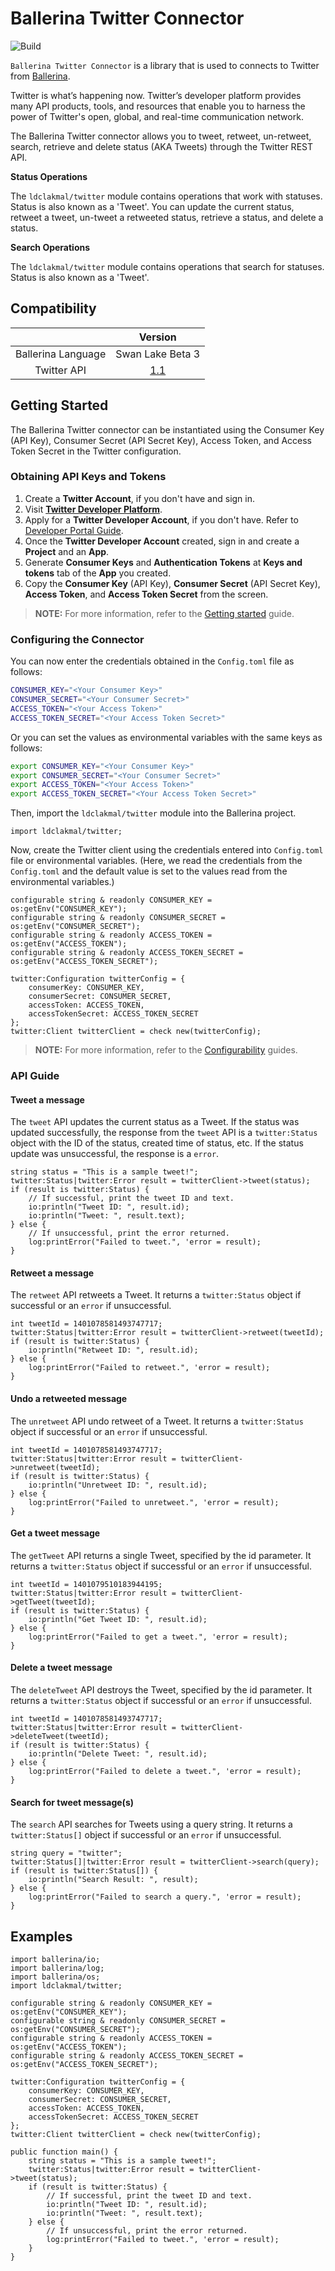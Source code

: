 # Ballerina Twitter Connector

![Build](https://github.com/ldclakmal/ballerina-twitter-module/workflows/Build/badge.svg)

`Ballerina Twitter Connector` is a library that is used to connects to Twitter from <a target="_blank" href="https://ballerina.io/">Ballerina</a>.

Twitter is what’s happening now. Twitter’s developer platform provides many API products, tools, and resources that enable you to harness the power of Twitter's open, global, and real-time communication network.

The Ballerina Twitter connector allows you to tweet, retweet, un-retweet, search, retrieve and delete status (AKA Tweets) through the Twitter REST API.

**Status Operations**

The `ldclakmal/twitter` module contains operations that work with statuses. Status is also known as a 'Tweet'. You can update the current status, retweet a tweet, un-tweet a retweeted status, retrieve a status, and delete a status.

**Search Operations**

The `ldclakmal/twitter` module contains operations that search for statuses. Status is also known as a 'Tweet'.

## Compatibility
|                    | Version                                                          |
|:------------------:|:----------------------------------------------------------------:|
| Ballerina Language | Swan Lake Beta 3                                                 |
| Twitter API        | [1.1](https://developer.twitter.com/en/docs/api-reference-index) |

## Getting Started

The Ballerina Twitter connector can be instantiated using the Consumer Key (API Key), Consumer Secret (API Secret Key), Access Token, and Access Token Secret in the Twitter configuration.

### Obtaining API Keys and Tokens

1. Create a **Twitter Account**, if you don't have and sign in.
2. Visit [**Twitter Developer Platform**](https://apps.twitter.com/app/new).
3. Apply for a **Twitter Developer Account**, if you don't have. Refer to [Developer Portal Guide](https://developer.twitter.com/en/docs/developer-portal/overview).
3. Once the **Twitter Developer Account** created, sign in and create a **Project** and an **App**.
4. Generate **Consumer Keys** and **Authentication Tokens** at **Keys and tokens** tab of the **App** you created.
5. Copy the **Consumer Key** (API Key), **Consumer Secret** (API Secret Key), **Access Token**, and **Access Token Secret** from the screen.

> **NOTE:** For more information, refer to the [Getting started](https://developer.twitter.com/en/docs/getting-started) guide.

### Configuring the Connector

You can now enter the credentials obtained in the `Config.toml` file as follows:
```bash
CONSUMER_KEY="<Your Consumer Key>"
CONSUMER_SECRET="<Your Consumer Secret>"
ACCESS_TOKEN="<Your Access Token>"
ACCESS_TOKEN_SECRET="<Your Access Token Secret>"
```

Or you can set the values as environmental variables with the same keys as follows:
```bash
export CONSUMER_KEY="<Your Consumer Key>"
export CONSUMER_SECRET="<Your Consumer Secret>"
export ACCESS_TOKEN="<Your Access Token>"
export ACCESS_TOKEN_SECRET="<Your Access Token Secret>"
```

Then, import the `ldclakmal/twitter` module into the Ballerina project.

```ballerina
import ldclakmal/twitter;
```

Now, create the Twitter client using the credentials entered into `Config.toml` file or environmental variables. (Here, we read the credentials from the `Config.toml` and the default value is set to the values read from the environmental variables.)

```ballerina
configurable string & readonly CONSUMER_KEY = os:getEnv("CONSUMER_KEY");
configurable string & readonly CONSUMER_SECRET = os:getEnv("CONSUMER_SECRET");
configurable string & readonly ACCESS_TOKEN = os:getEnv("ACCESS_TOKEN");
configurable string & readonly ACCESS_TOKEN_SECRET = os:getEnv("ACCESS_TOKEN_SECRET");

twitter:Configuration twitterConfig = {
    consumerKey: CONSUMER_KEY,
    consumerSecret: CONSUMER_SECRET,
    accessToken: ACCESS_TOKEN,
    accessTokenSecret: ACCESS_TOKEN_SECRET
};
twitter:Client twitterClient = check new(twitterConfig);
```

> **NOTE:** For more information, refer to the [Configurability](https://ballerina.io/learn/user-guide/configurability/defining-configurable-variables/) guides.

### API Guide

#### Tweet a message

The `tweet` API updates the current status as a Tweet. If the status was updated successfully, the response from the `tweet` API is a `twitter:Status` object with the ID of the status, created time of status, etc. If the status update was unsuccessful, the response is a `error`.

```ballerina
string status = "This is a sample tweet!";
twitter:Status|twitter:Error result = twitterClient->tweet(status);
if (result is twitter:Status) {
    // If successful, print the tweet ID and text.
    io:println("Tweet ID: ", result.id);
    io:println("Tweet: ", result.text);
} else {
    // If unsuccessful, print the error returned.
    log:printError("Failed to tweet.", 'error = result);
}
```

#### Retweet a message

The `retweet` API retweets a Tweet. It returns a `twitter:Status` object if successful or an `error` if unsuccessful.

```ballerina
int tweetId = 1401078581493747717;
twitter:Status|twitter:Error result = twitterClient->retweet(tweetId);
if (result is twitter:Status) {
    io:println("Retweet ID: ", result.id);
} else {
    log:printError("Failed to retweet.", 'error = result);
}
```

#### Undo a retweeted message

The `unretweet` API undo retweet of a Tweet. It returns a `twitter:Status` object if successful or an `error` if unsuccessful.

```ballerina
int tweetId = 1401078581493747717;
twitter:Status|twitter:Error result = twitterClient->unretweet(tweetId);
if (result is twitter:Status) {
    io:println("Unretweet ID: ", result.id);
} else {
    log:printError("Failed to unretweet.", 'error = result);
}
```

#### Get a tweet message

The `getTweet` API returns a single Tweet, specified by the id parameter. It returns a `twitter:Status` object if successful or an `error` if unsuccessful.

```ballerina
int tweetId = 1401079510183944195;
twitter:Status|twitter:Error result = twitterClient->getTweet(tweetId);
if (result is twitter:Status) {
    io:println("Get Tweet ID: ", result.id);
} else {
    log:printError("Failed to get a tweet.", 'error = result);
}
```

#### Delete a tweet message

The `deleteTweet` API destroys the Tweet, specified by the id parameter. It returns a `twitter:Status` object if successful or an `error` if unsuccessful.

```ballerina
int tweetId = 1401078581493747717;
twitter:Status|twitter:Error result = twitterClient->deleteTweet(tweetId);
if (result is twitter:Status) {
    io:println("Delete Tweet: ", result.id);
} else {
    log:printError("Failed to delete a tweet.", 'error = result);
}
```

#### Search for tweet message(s)

The `search` API searches for Tweets using a query string. It returns a `twitter:Status[]` object if successful or an `error` if unsuccessful.

```ballerina
string query = "twitter";
twitter:Status[]|twitter:Error result = twitterClient->search(query);
if (result is twitter:Status[]) {
    io:println("Search Result: ", result);
} else {
    log:printError("Failed to search a query.", 'error = result);
}
```

## Examples

```ballerina
import ballerina/io;
import ballerina/log;
import ballerina/os;
import ldclakmal/twitter;

configurable string & readonly CONSUMER_KEY = os:getEnv("CONSUMER_KEY");
configurable string & readonly CONSUMER_SECRET = os:getEnv("CONSUMER_SECRET");
configurable string & readonly ACCESS_TOKEN = os:getEnv("ACCESS_TOKEN");
configurable string & readonly ACCESS_TOKEN_SECRET = os:getEnv("ACCESS_TOKEN_SECRET");

twitter:Configuration twitterConfig = {
    consumerKey: CONSUMER_KEY,
    consumerSecret: CONSUMER_SECRET,
    accessToken: ACCESS_TOKEN,
    accessTokenSecret: ACCESS_TOKEN_SECRET
};
twitter:Client twitterClient = check new(twitterConfig);

public function main() {
    string status = "This is a sample tweet!";
    twitter:Status|twitter:Error result = twitterClient->tweet(status);
    if (result is twitter:Status) {
        // If successful, print the tweet ID and text.
        io:println("Tweet ID: ", result.id);
        io:println("Tweet: ", result.text);
    } else {
        // If unsuccessful, print the error returned.
        log:printError("Failed to tweet.", 'error = result);
    }
}
```
